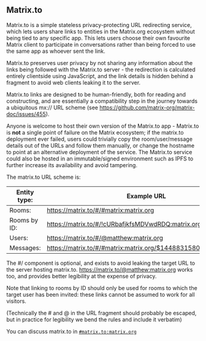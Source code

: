 Matrix.to
----------

Matrix.to is a simple stateless privacy-protecting URL redirecting service,
which lets users share links to entities in the Matrix.org ecosystem without
being tied to any specific app.  This lets users choose their own favourite
Matrix client to participate in conversations rather than being forced to use
the same app as whoever sent the link.

Matrix.to preserves user privacy by not sharing any information about the links
being followed with the Matrix.to server - the redirection is calculated
entirely clientside using JavaScript, and the link details is hidden behind a
fragment to avoid web clients leaking it to the server.

Matrix.to links are designed to be human-friendly, both for reading and
constructing, and are essentially a compatibility step in the journey towards a
ubiquitous mx:// URL scheme (see https://github.com/matrix-org/matrix-doc/issues/455).

Anyone is welcome to host their own version of the Matrix.to app - Matrix.to is
**not** a single point of failure on the Matrix ecosystem; if the matrix.to
deployment ever failed, users could trivially copy the room/user/message details
out of the URLs and follow them manually, or change the hostname to point at an
alternative deployment of the service.  The Matrix.to service could also be
hosted in an immutable/signed environment such as IPFS to further increase its
availability and avoid tampering.

The matrix.to URL scheme is:

| Entity type: | Example URL                                                       |
|--------------|-------------------------------------------------------------------|
| Rooms:       | https://matrix.to/#/#matrix:matrix.org                            |
| Rooms by ID: | https://matrix.to/#/!cURbafjkfsMDVwdRDQ:matrix.org                |
| Users:       | https://matrix.to/#/@matthew:matrix.org                           |
| Messages:    | https://matrix.to/#/#matrix:matrix.org/$1448831580433WbpiJ:jki.re |

The #/ component is optional, and exists to avoid leaking the target URL to the
server hosting matrix.to.  https://matrix.to/@matthew:matrix.org works too, and
provides better legibility at the expense of privacy.

Note that linking to rooms by ID should only be used for rooms to which the target
user has been invited: these links cannot be assumed to work for all visitors.

(Technically the # and @ in the URL fragment should probably be escaped, but in
practice for legibility we bend the rules and include it verbatim)

You can discuss matrix.to in [`#matrix.to:matrix.org`](https://matrix.to/#/#matrix.to:matrix.org)
